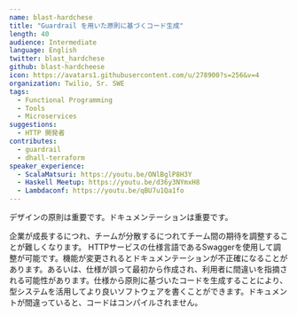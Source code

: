 ```yaml
---
name: blast-hardchese
title: "Guardrail を用いた原則に基づくコード生成"
length: 40
audience: Intermediate
language: English
twitter: blast_hardchese
github: blast-hardcheese
icon: https://avatars1.githubusercontent.com/u/278900?s=256&v=4
organization: Twilio, Sr. SWE
tags:
  - Functional Programming
  - Tools
  - Microservices
suggestions:
  - HTTP 開発者
contributes:
  - guardrail
  - dhall-terraform
speaker_experience:
  - ScalaMatsuri: https://youtu.be/ONlBglP8H3Y
  - Haskell Meetup: https://youtu.be/d36y3NYmxH8
  - Lambdaconf: https://youtu.be/qBU7u1Qa1fo
---
```

デザインの原則は重要です。ドキュメンテーションは重要です。

企業が成長するにつれ、チームが分散するにつれてチーム間の期待を調整することが難しくなります。 HTTPサービスの仕様言語であるSwaggerを使用して調整が可能です。機能が変更されるとドキュメンテーションが不正確になることがあります。あるいは、仕様が誤って最初から作成され、利用者に間違いを指摘される可能性があります。仕様から原則に基づいたコードを生成することにより、型システムを活用してより良いソフトウェアを書くことができます。ドキュメントが間違っていると、コードはコンパイルされません。
